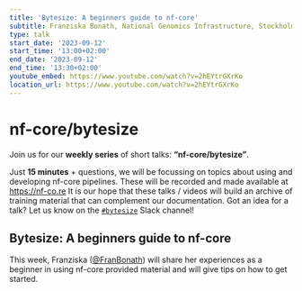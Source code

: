 ```yaml
---
title: 'Bytesize: A beginners guide to nf-core'
subtitle: Franziska Bonath, National Genomics Infrastructure, Stockholm
type: talk
start_date: '2023-09-12'
start_time: '13:00+02:00'
end_date: '2023-09-12'
end_time: '13:30+02:00'
youtube_embed: https://www.youtube.com/watch?v=2hEYtrGXrKo
location_url: https://www.youtube.com/watch?v=2hEYtrGXrKo
---
```


# nf-core/bytesize

Join us for our **weekly series** of short talks: **“nf-core/bytesize”**.

Just **15 minutes** + questions, we will be focussing on topics about using and developing nf-core pipelines.
These will be recorded and made available at <https://nf-co.re>
It is our hope that these talks / videos will build an archive of training material that can complement our documentation. Got an idea for a talk? Let us know on the [`#bytesize`](https://nfcore.slack.com/channels/bytesize) Slack channel!

## Bytesize: A beginners guide to nf-core

This week, Franziska ([@FranBonath](https://github.com/FranBonath)) will share her experiences as a beginner in using nf-core provided material and will give tips on how to get started.
